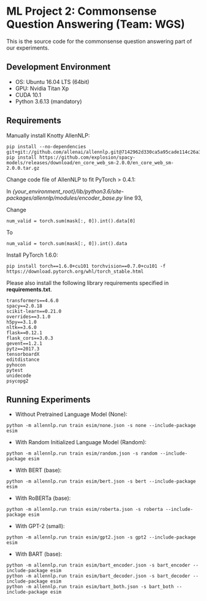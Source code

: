 # ML Project 2: Commonsense Question Answering (Team: WGS)
This is the source code for the commonsense question answering part of our experiments.

## Development Environment
- OS: Ubuntu 16.04 LTS (64bit)
- GPU: Nvidia Titan Xp
- CUDA 10.1
- Python 3.6.13 (mandatory)

## Requirements
Manually install Knotty AllenNLP: 
```
pip install --no-dependencies git+git://github.com/allenai/allennlp.git@7142962d330ca5a95cade114c26a361c78f2042e
pip install https://github.com/explosion/spacy-models/releases/download/en_core_web_sm-2.0.0/en_core_web_sm-2.0.0.tar.gz
```
Change code file of AllenNLP to fit PyTorch > 0.4.1:

In *{your_environment_root}/lib/python3.6/site-packages/allennlp/modules/encoder_base.py* line 93,

Change
```
num_valid = torch.sum(mask[:, 0]).int().data[0]
```
To
```
num_valid = torch.sum(mask[:, 0]).int().data
```

Install PyTorch 1.6.0:
```
pip install torch==1.6.0+cu101 torchvision==0.7.0+cu101 -f https://download.pytorch.org/whl/torch_stable.html
```

Please also install the following library requirements specified in **requirements.txt**.

    transformers==4.6.0
    spacy==2.0.18
    scikit-learn==0.21.0
    overrides==3.1.0
    h5py==3.1.0
    nltk==3.6.0
    flask==0.12.1
    flask_cors==3.0.3
    gevent==1.2.1
    pytz==2017.3
    tensorboardX
    editdistance
    pyhocon
    pytest
    unidecode
    psycopg2

## Running Experiments
- Without Pretrained Language Model (None):
```
python -m allennlp.run train esim/none.json -s none --include-package esim
```
- With Random Initialized Language Model (Random):
```
python -m allennlp.run train esim/random.json -s random --include-package esim
```
- With BERT (base):
```
python -m allennlp.run train esim/bert.json -s bert --include-package esim
```
- With RoBERTa (base):
```
python -m allennlp.run train esim/roberta.json -s roberta --include-package esim
```
- With GPT-2 (small):
```
python -m allennlp.run train esim/gpt2.json -s gpt2 --include-package esim
```
- With BART (base):
```
python -m allennlp.run train esim/bart_encoder.json -s bart_encoder --include-package esim
python -m allennlp.run train esim/bart_decoder.json -s bart_decoder --include-package esim
python -m allennlp.run train esim/bart_both.json -s bart_both --include-package esim
```
